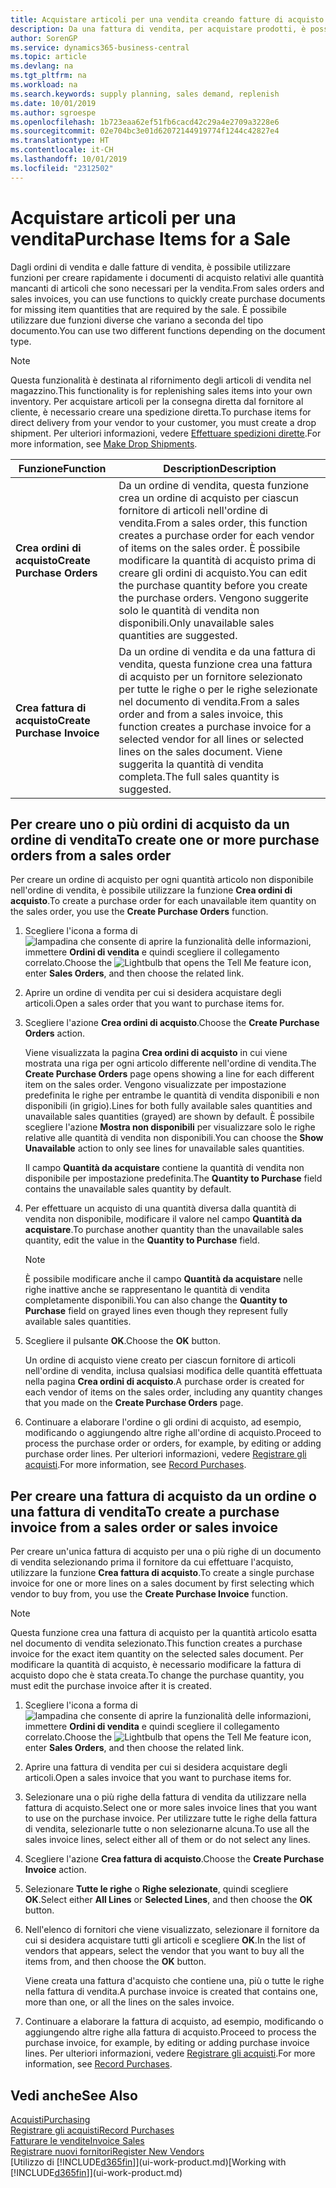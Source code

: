 ```yaml
---
title: Acquistare articoli per una vendita creando fatture di acquisto | Documenti Microsoft
description: Da una fattura di vendita, per acquistare prodotti, è possibile creare una fattura di acquisto per un fornitore.
author: SorenGP
ms.service: dynamics365-business-central
ms.topic: article
ms.devlang: na
ms.tgt_pltfrm: na
ms.workload: na
ms.search.keywords: supply planning, sales demand, replenish
ms.date: 10/01/2019
ms.author: sgroespe
ms.openlocfilehash: 1b723eaa62ef51fb6cacd42c29a4e2709a3228e6
ms.sourcegitcommit: 02e704bc3e01d62072144919774f1244c42827e4
ms.translationtype: HT
ms.contentlocale: it-CH
ms.lasthandoff: 10/01/2019
ms.locfileid: "2312502"
---
```

# <a name="purchase-items-for-a-sale"></a><span data-ttu-id="e6c96-103">Acquistare articoli per una vendita</span><span class="sxs-lookup"><span data-stu-id="e6c96-103">Purchase Items for a Sale</span></span>
<span data-ttu-id="e6c96-104">Dagli ordini di vendita e dalle fatture di vendita, è possibile utilizzare funzioni per creare rapidamente i documenti di acquisto relativi alle quantità mancanti di articoli che sono necessari per la vendita.</span><span class="sxs-lookup"><span data-stu-id="e6c96-104">From sales orders and sales invoices, you can use functions to quickly create purchase documents for missing item quantities that are required by the sale.</span></span> <span data-ttu-id="e6c96-105">È possibile utilizzare due funzioni diverse che variano a seconda del tipo documento.</span><span class="sxs-lookup"><span data-stu-id="e6c96-105">You can use two different functions depending on the document type.</span></span>

> [!Note]
> <span data-ttu-id="e6c96-106">Questa funzionalità è destinata al rifornimento degli articoli di vendita nel magazzino.</span><span class="sxs-lookup"><span data-stu-id="e6c96-106">This functionality is for replenishing sales items into your own inventory.</span></span> <span data-ttu-id="e6c96-107">Per acquistare articoli per la consegna diretta dal fornitore al cliente, è necessario creare una spedizione diretta.</span><span class="sxs-lookup"><span data-stu-id="e6c96-107">To purchase items for direct delivery from your vendor to your customer, you must create a drop shipment.</span></span> <span data-ttu-id="e6c96-108">Per ulteriori informazioni, vedere [Effettuare spedizioni dirette](sales-how-drop-shipment.md).</span><span class="sxs-lookup"><span data-stu-id="e6c96-108">For more information, see [Make Drop Shipments](sales-how-drop-shipment.md).</span></span>   

|<span data-ttu-id="e6c96-109">Funzione</span><span class="sxs-lookup"><span data-stu-id="e6c96-109">Function</span></span>|<span data-ttu-id="e6c96-110">Description</span><span class="sxs-lookup"><span data-stu-id="e6c96-110">Description</span></span>|
|--------|-----------|
|<span data-ttu-id="e6c96-111">**Crea ordini di acquisto**</span><span class="sxs-lookup"><span data-stu-id="e6c96-111">**Create Purchase Orders**</span></span>|<span data-ttu-id="e6c96-112">Da un ordine di vendita, questa funzione crea un ordine di acquisto per ciascun fornitore di articoli nell'ordine di vendita.</span><span class="sxs-lookup"><span data-stu-id="e6c96-112">From a sales order, this function creates a purchase order for each vendor of items on the sales order.</span></span> <span data-ttu-id="e6c96-113">È possibile modificare la quantità di acquisto prima di creare gli ordini di acquisto.</span><span class="sxs-lookup"><span data-stu-id="e6c96-113">You can edit the purchase quantity before you create the purchase orders.</span></span> <span data-ttu-id="e6c96-114">Vengono suggerite solo le quantità di vendita non disponibili.</span><span class="sxs-lookup"><span data-stu-id="e6c96-114">Only unavailable sales quantities are suggested.</span></span>
|<span data-ttu-id="e6c96-115">**Crea fattura di acquisto**</span><span class="sxs-lookup"><span data-stu-id="e6c96-115">**Create Purchase Invoice**</span></span>|<span data-ttu-id="e6c96-116">Da un ordine di vendita e da una fattura di vendita, questa funzione crea una fattura di acquisto per un fornitore selezionato per tutte le righe o per le righe selezionate nel documento di vendita.</span><span class="sxs-lookup"><span data-stu-id="e6c96-116">From a sales order and from a sales invoice, this function creates a purchase invoice for a selected vendor for all lines or selected lines on the sales document.</span></span> <span data-ttu-id="e6c96-117">Viene suggerita la quantità di vendita completa.</span><span class="sxs-lookup"><span data-stu-id="e6c96-117">The full sales quantity is suggested.</span></span>|

## <a name="to-create-one-or-more-purchase-orders-from-a-sales-order"></a><span data-ttu-id="e6c96-118">Per creare uno o più ordini di acquisto da un ordine di vendita</span><span class="sxs-lookup"><span data-stu-id="e6c96-118">To create one or more purchase orders from a sales order</span></span>
<span data-ttu-id="e6c96-119">Per creare un ordine di acquisto per ogni quantità articolo non disponibile nell'ordine di vendita, è possibile utilizzare la funzione **Crea ordini di acquisto**.</span><span class="sxs-lookup"><span data-stu-id="e6c96-119">To create a purchase order for each unavailable item quantity on the sales order, you use the **Create Purchase Orders** function.</span></span>

1. <span data-ttu-id="e6c96-120">Scegliere l'icona a forma di ![lampadina che consente di aprire la funzionalità delle informazioni](media/ui-search/search_small.png "Informazioni sull'operazione che si desidera eseguire"), immettere **Ordini di vendita** e quindi scegliere il collegamento correlato.</span><span class="sxs-lookup"><span data-stu-id="e6c96-120">Choose the ![Lightbulb that opens the Tell Me feature](media/ui-search/search_small.png "Tell me what you want to do") icon, enter **Sales Orders**, and then choose the related link.</span></span>
2. <span data-ttu-id="e6c96-121">Aprire un ordine di vendita per cui si desidera acquistare degli articoli.</span><span class="sxs-lookup"><span data-stu-id="e6c96-121">Open a sales order that you want to purchase items for.</span></span>
3. <span data-ttu-id="e6c96-122">Scegliere l'azione **Crea ordini di acquisto**.</span><span class="sxs-lookup"><span data-stu-id="e6c96-122">Choose the **Create Purchase Orders** action.</span></span>

    <span data-ttu-id="e6c96-123">Viene visualizzata la pagina **Crea ordini di acquisto** in cui viene mostrata una riga per ogni articolo differente nell'ordine di vendita.</span><span class="sxs-lookup"><span data-stu-id="e6c96-123">The **Create Purchase Orders** page opens showing a line for each different item on the sales order.</span></span> <span data-ttu-id="e6c96-124">Vengono visualizzate per impostazione predefinita le righe per entrambe le quantità di vendita disponibili e non disponibili (in grigio).</span><span class="sxs-lookup"><span data-stu-id="e6c96-124">Lines for both fully available sales quantities and unavailable sales quantities (grayed) are shown by default.</span></span> <span data-ttu-id="e6c96-125">È possibile scegliere l'azione **Mostra non disponibili** per visualizzare solo le righe relative alle quantità di vendita non disponibili.</span><span class="sxs-lookup"><span data-stu-id="e6c96-125">You can choose the **Show Unavailable** action to only see lines for unavailable sales quantities.</span></span>

    <span data-ttu-id="e6c96-126">Il campo **Quantità da acquistare** contiene la quantità di vendita non disponibile per impostazione predefinita.</span><span class="sxs-lookup"><span data-stu-id="e6c96-126">The **Quantity to Purchase** field contains the unavailable sales quantity by default.</span></span>
4. <span data-ttu-id="e6c96-127">Per effettuare un acquisto di una quantità diversa dalla quantità di vendita non disponibile, modificare il valore nel campo **Quantità da acquistare**.</span><span class="sxs-lookup"><span data-stu-id="e6c96-127">To purchase another quantity than the unavailable sales quantity, edit the value in the **Quantity to Purchase** field.</span></span>

    > [!NOTE]  
    >   <span data-ttu-id="e6c96-128">È possibile modificare anche il campo **Quantità da acquistare** nelle righe inattive anche se rappresentano le quantità di vendita completamente disponibili.</span><span class="sxs-lookup"><span data-stu-id="e6c96-128">You can also change the **Quantity to Purchase** field on grayed lines even though they represent fully available sales quantities.</span></span>
5. <span data-ttu-id="e6c96-129">Scegliere il pulsante **OK**.</span><span class="sxs-lookup"><span data-stu-id="e6c96-129">Choose the **OK** button.</span></span>

    <span data-ttu-id="e6c96-130">Un ordine di acquisto viene creato per ciascun fornitore di articoli nell'ordine di vendita, inclusa qualsiasi modifica delle quantità effettuata nella pagina **Crea ordini di acquisto**.</span><span class="sxs-lookup"><span data-stu-id="e6c96-130">A purchase order is created for each vendor of items on the sales order, including any quantity changes that you made on the **Create Purchase Orders** page.</span></span>
7. <span data-ttu-id="e6c96-131">Continuare a elaborare l'ordine o gli ordini di acquisto, ad esempio, modificando o aggiungendo altre righe all'ordine di acquisto.</span><span class="sxs-lookup"><span data-stu-id="e6c96-131">Proceed to process the purchase order or orders, for example, by editing or adding purchase order lines.</span></span> <span data-ttu-id="e6c96-132">Per ulteriori informazioni, vedere [Registrare gli acquisti](purchasing-how-record-purchases.md).</span><span class="sxs-lookup"><span data-stu-id="e6c96-132">For more information, see [Record Purchases](purchasing-how-record-purchases.md).</span></span>


## <a name="to-create-a-purchase-invoice-from-a-sales-order-or-sales-invoice"></a><span data-ttu-id="e6c96-133">Per creare una fattura di acquisto da un ordine o una fattura di vendita</span><span class="sxs-lookup"><span data-stu-id="e6c96-133">To create a purchase invoice from a sales order or sales invoice</span></span>
<span data-ttu-id="e6c96-134">Per creare un'unica fattura di acquisto per una o più righe di un documento di vendita selezionando prima il fornitore da cui effettuare l'acquisto, utilizzare la funzione **Crea fattura di acquisto**.</span><span class="sxs-lookup"><span data-stu-id="e6c96-134">To create a single purchase invoice for one or more lines on a sales document by first selecting which vendor to buy from, you use the **Create Purchase Invoice** function.</span></span>

> [!NOTE]  
>   <span data-ttu-id="e6c96-135">Questa funzione crea una fattura di acquisto per la quantità articolo esatta nel documento di vendita selezionato.</span><span class="sxs-lookup"><span data-stu-id="e6c96-135">This function creates a purchase invoice for the exact item quantity on the selected sales document.</span></span> <span data-ttu-id="e6c96-136">Per modificare la quantità di acquisto, è necessario modificare la fattura di acquisto dopo che è stata creata.</span><span class="sxs-lookup"><span data-stu-id="e6c96-136">To change the purchase quantity, you must edit the purchase invoice after it is created.</span></span>  

1. <span data-ttu-id="e6c96-137">Scegliere l'icona a forma di ![lampadina che consente di aprire la funzionalità delle informazioni](media/ui-search/search_small.png "Informazioni sull'operazione che si desidera eseguire"), immettere **Ordini di vendita** e quindi scegliere il collegamento correlato.</span><span class="sxs-lookup"><span data-stu-id="e6c96-137">Choose the ![Lightbulb that opens the Tell Me feature](media/ui-search/search_small.png "Tell me what you want to do") icon, enter **Sales Orders**, and then choose the related link.</span></span>
2. <span data-ttu-id="e6c96-138">Aprire una fattura di vendita per cui si desidera acquistare degli articoli.</span><span class="sxs-lookup"><span data-stu-id="e6c96-138">Open a sales invoice that you want to purchase items for.</span></span>
3. <span data-ttu-id="e6c96-139">Selezionare una o più righe della fattura di vendita da utilizzare nella fattura di acquisto.</span><span class="sxs-lookup"><span data-stu-id="e6c96-139">Select one or more sales invoice lines that you want to use on the purchase invoice.</span></span> <span data-ttu-id="e6c96-140">Per utilizzare tutte le righe della fattura di vendita, selezionarle tutte o non selezionarne alcuna.</span><span class="sxs-lookup"><span data-stu-id="e6c96-140">To use all the sales invoice lines, select either all of them or do not select any lines.</span></span>
4. <span data-ttu-id="e6c96-141">Scegliere l'azione **Crea fattura di acquisto**.</span><span class="sxs-lookup"><span data-stu-id="e6c96-141">Choose the **Create Purchase Invoice** action.</span></span>
5. <span data-ttu-id="e6c96-142">Selezionare **Tutte le righe** o **Righe selezionate**, quindi scegliere **OK**.</span><span class="sxs-lookup"><span data-stu-id="e6c96-142">Select either **All Lines** or **Selected Lines**, and then choose the **OK** button.</span></span>  
6. <span data-ttu-id="e6c96-143">Nell'elenco di fornitori che viene visualizzato, selezionare il fornitore da cui si desidera acquistare tutti gli articoli e scegliere **OK**.</span><span class="sxs-lookup"><span data-stu-id="e6c96-143">In the list of vendors that appears, select the vendor that you want to buy all the items from, and then choose the **OK** button.</span></span>

    <span data-ttu-id="e6c96-144">Viene creata una fattura d'acquisto che contiene una, più o tutte le righe nella fattura di vendita.</span><span class="sxs-lookup"><span data-stu-id="e6c96-144">A purchase invoice is created that contains one, more than one, or all the lines on the sales invoice.</span></span>
7. <span data-ttu-id="e6c96-145">Continuare a elaborare la fattura di acquisto, ad esempio, modificando o aggiungendo altre righe alla fattura di acquisto.</span><span class="sxs-lookup"><span data-stu-id="e6c96-145">Proceed to process the purchase invoice, for example, by editing or adding purchase invoice lines.</span></span> <span data-ttu-id="e6c96-146">Per ulteriori informazioni, vedere [Registrare gli acquisti](purchasing-how-record-purchases.md).</span><span class="sxs-lookup"><span data-stu-id="e6c96-146">For more information, see [Record Purchases](purchasing-how-record-purchases.md).</span></span>

## <a name="see-also"></a><span data-ttu-id="e6c96-147">Vedi anche</span><span class="sxs-lookup"><span data-stu-id="e6c96-147">See Also</span></span>
[<span data-ttu-id="e6c96-148">Acquisti</span><span class="sxs-lookup"><span data-stu-id="e6c96-148">Purchasing</span></span>](purchasing-manage-purchasing.md)  
[<span data-ttu-id="e6c96-149">Registrare gli acquisti</span><span class="sxs-lookup"><span data-stu-id="e6c96-149">Record Purchases</span></span>](purchasing-how-record-purchases.md)  
[<span data-ttu-id="e6c96-150">Fatturare le vendite</span><span class="sxs-lookup"><span data-stu-id="e6c96-150">Invoice Sales</span></span>](sales-how-invoice-sales.md)  
[<span data-ttu-id="e6c96-151">Registrare nuovi fornitori</span><span class="sxs-lookup"><span data-stu-id="e6c96-151">Register New Vendors</span></span>](purchasing-how-register-new-vendors.md)  
<span data-ttu-id="e6c96-152">[Utilizzo di [!INCLUDE[d365fin](includes/d365fin_md.md)]](ui-work-product.md)</span><span class="sxs-lookup"><span data-stu-id="e6c96-152">[Working with [!INCLUDE[d365fin](includes/d365fin_md.md)]](ui-work-product.md)</span></span>
